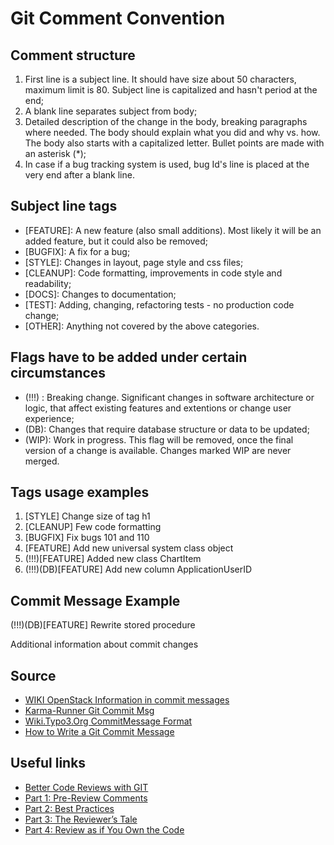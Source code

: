 # Git Comment Convention

## Comment structure
1.	First line is a subject line. It should have size about 50 characters, maximum limit is 80. Subject line is capitalized and hasn't period at the end;
2.	A blank line separates subject from body;
3.	Detailed description of the change in the body, breaking paragraphs where needed. The body should explain what  you did and why vs. how. The body also starts with a capitalized letter. Bullet points are made with an asterisk (*);
4.	In case if a bug tracking system is used, bug Id's line is placed at the very end after a blank line.


## Subject line tags
- [FEATURE]: A new feature (also small additions). Most likely it will be an added feature, but it could also be removed;
- [BUGFIX]: A fix for a bug;
- [STYLE]: Changes in layout, page style and css files;
- [CLEANUP]: Code formatting, improvements in code style and readability;
- [DOCS]: Changes to documentation;
- [TEST]: Adding, changing, refactoring tests - no production code change;
- [OTHER]: Anything not covered by the above categories.


## Flags have to be added under certain circumstances
- (!!!) : Breaking change. Significant changes in software architecture or logic, that affect existing features and extentions or change user experience;
- (DB): Changes that require database structure or data to be updated;
- (WIP): Work in progress. This flag will be removed, once the final version of a change is available. Changes marked WIP are never merged.


## Tags usage examples
1. [STYLE] Change size of tag h1
2. [CLEANUP] Few code formatting
3. [BUGFIX] Fix bugs 101 and 110
4. [FEATURE] Add new universal system class object
5. (!!!)[FEATURE] Added new class ChartItem
6. (!!!)(DB)[FEATURE] Add new column ApplicationUserID


## Commit Message Example
(!!!)(DB)[FEATURE] Rewrite stored procedure

Additional information about commit changes


## Source
- [WIKI OpenStack Information in commit messages](https://wiki.openstack.org/wiki/GitCommitMessages#Information_in_commit_messages)
- [Karma-Runner Git Commit Msg](http://karma-runner.github.io/0.8/dev/git-commit-msg.html)
- [Wiki.Typo3.Org CommitMessage Format](http://wiki.typo3.org/CommitMessage_Format_(Git))
- [How to Write a Git Commit Message ](https://webcache.googleusercontent.com/search?q=cache:PM7POmjONvgJ:https://chris.beams.io/posts/git-commit/+&cd=1&hl=sl&ct=clnk&gl=si&client=firefox-b-d)


## Useful links
 - [Better Code Reviews with GIT](https://www.red-gate.com/simple-talk/dotnet/software-delivery/better-code-reviews-with-git/)
 - [Part 1: Pre-Review Comments](https://www.red-gate.com/simple-talk/dotnet/.net-framework/the-zen-of-code-reviews-pre-review-comments/)
 - [Part 2: Best Practices](https://www.red-gate.com/simple-talk/dotnet/.net-framework/the-zen-of-code-reviews-best-practices/)
 - [Part 3: The Reviewer’s Tale](https://www.red-gate.com/simple-talk/dotnet/.net-framework/the-zen-of-code-reviews-the-reviewer's-tale/)
 - [Part 4: Review as if You Own the Code](https://www.red-gate.com/simple-talk/dotnet/.net-framework/the-zen-of-code-reviews-review-as-if-you-own-the-code/)
